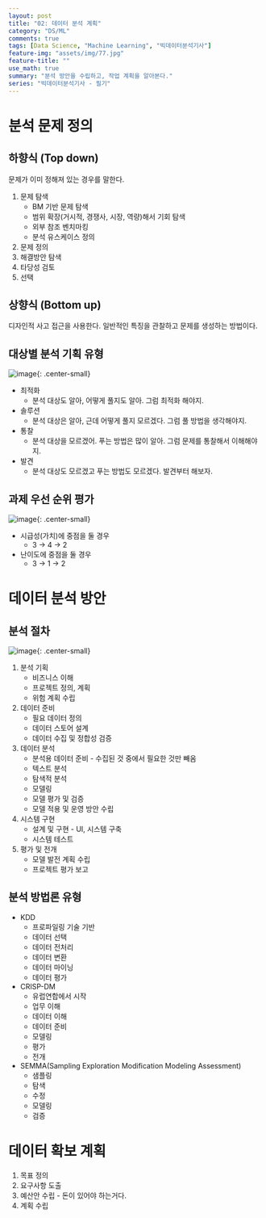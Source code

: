 ```yaml
---
layout: post
title: "02: 데이터 분석 계획"
category: "DS/ML"
comments: true
tags: [Data Science, "Machine Learning", "빅데이터분석기사"]
feature-img: "assets/img/77.jpg"
feature-title: ""
use_math: true
summary: "분석 방안을 수립하고, 작업 계획을 알아본다."
series: "빅데이터분석기사 - 필기"
---
```


# 분석 문제 정의

## 하향식 (Top down)
 
문제가 이미 정해져 있는 경우를 말한다.

1. 문제 탐색
   * BM 기반 문제 탐색
   * 범위 확장(거시적, 경쟁사, 시장, 역량)해서 기회 탐색
   * 외부 참조 벤치마킹
   * 분석 유스케이스 정의
2. 문제 정의
3. 해결방안 탐색
4. 타당성 검토
5. 선택

## 상향식 (Bottom up)

디자인적 사고 접근을 사용한다. 일반적인 특징을 관찰하고 문제를 생성하는 방법이다.


## 대상별 분석 기획 유형

![image](https://user-images.githubusercontent.com/37871541/114692024-33b0c000-9d53-11eb-8d40-a5e6c3e97733.png){: .center-small}

* 최적화
  * 분석 대상도 알아, 어떻게 풀지도 알아. 그럼 최적화 해야지.
* 솔루션
  * 분석 대상은 알아, 근데 어떻게 풀지 모르겠다. 그럼 풀 방법을 생각해야지.
* 통찰
  * 분석 대상을 모르겠어. 푸는 방법은 많이 알아. 그럼 문제를 통찰해서 이해해야지.
* 발견
  * 분석 대상도 모르겠고 푸는 방법도 모르겠다. 발견부터 해보자.

## 과제 우선 순위 평가

![image](https://user-images.githubusercontent.com/37871541/114692537-ac178100-9d53-11eb-8cde-d121f67b547a.png){: .center-small}

* 시급성(가치)에 중점을 둘 경우
  * 3 -> 4 -> 2
* 난이도에 중점을 둘 경우
  * 3 -> 1 -> 2


# 데이터 분석 방안

## 분석 절차

![image](https://user-images.githubusercontent.com/37871541/114693181-4d9ed280-9d54-11eb-9fd8-6e178cf05432.png){: .center-small}


1. 분석 기획
   * 비즈니스 이해
   * 프로젝트 정의, 계획
   * 위험 계획 수립
2. 데이터 준비
   * 필요 데이터 정의
   * 데이터 스토어 설계
   * 데이터 수집 및 정합성 검증
3. 데이터 분석
   * 분석용 데이터 준비 - 수집된 것 중에서 필요한 것만 빼옴
   * 텍스트 분석
   * 탐색적 분석
   * 모델링
   * 모델 평가 및 검증
   * 모델 적용 및 운영 방안 수립
4. 시스템 구현
   * 설계 및 구현 - UI, 시스템 구축
   * 시스템 테스트
5. 평가 및 전개
   * 모델 발전 계획 수립
   * 프로젝트 평가 보고


## 분석 방법론 유형

* KDD
  * 프로파일링 기술 기반
  * 데이터 선택
  * 데이터 전처리
  * 데이터 변환
  * 데이터 마이닝
  * 데이터 평가
* CRISP-DM
  * 유럽연합에서 시작
  * 업무 이해
  * 데이터 이해
  * 데이터 준비
  * 모델링
  * 평가
  * 전개
* SEMMA(Sampling Exploration Modification Modeling Assessment)
  * 샘플링
  * 탐색
  * 수정
  * 모델링
  * 검증


# 데이터 확보 계획

1. 목표 정의
2. 요구사항 도출
3. 예산안 수립 - 돈이 있어야 하는거다.
4. 계획 수립